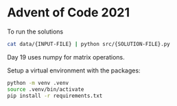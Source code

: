 # Advent of Code 2021

To run the solutions

```sh
cat data/{INPUT-FILE} | python src/{SOLUTION-FILE}.py
```

Day 19 uses numpy for matrix operations.

Setup a virtual environment with the packages:

```sh
python -m venv .venv
source .venv/bin/activate
pip install -r requirements.txt
```
